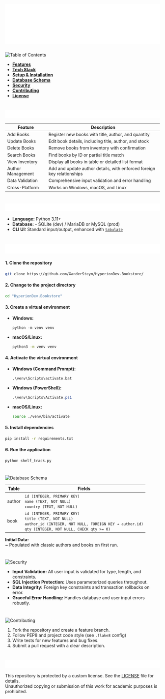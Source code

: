 <h1 align="center">
  <img src="https://github.com/XanderSteyn/xandersteyn/blob/main/IGNORE/Headers/Tasks/Databases.svg" width="100%" height="130px" alt="Databases - CLI Bookstore Inventory Manager"/>
</h1>

<img src="https://github.com/XanderSteyn/xandersteyn/blob/main/IGNORE/Headers/Table%20of%20Contents.svg" alt="Table of Contents" height="25px"/>

- [**Features**](#features)
- [**Tech Stack**](#tech-stack)
- [**Setup & Installation**](#setup)
- [**Database Schema**](#database-schema)
- [**Security**](#security)
- [**Contributing**](#contributing)
- [**License**](#license)

<h1></h1>

<a name="features"></a>
<img src="https://github.com/XanderSteyn/xandersteyn/blob/main/IGNORE/Headers/Repos/Features.svg" alt="Features" height="25px"/>

| Feature                | Description                                                             |
|------------------------|-------------------------------------------------------------------------|
| Add Books              | Register new books with title, author, and quantity                     |
| Update Books           | Edit book details, including title, author, and stock                   |
| Delete Books           | Remove books from inventory with confirmation                           |
| Search Books           | Find books by ID or partial title match                                 |
| View Inventory         | Display all books in table or detailed list format                      |
| Author Management      | Add and update author details, with enforced foreign key relationships  |
| Data Validation        | Comprehensive input validation and error handling                       |
| Cross-Platform         | Works on Windows, macOS, and Linux                                      |

<h1></h1>

<a name="tech-stack"></a>
<img src="https://github.com/XanderSteyn/xandersteyn/blob/main/IGNORE/Headers/Tech%20Stack.svg" alt="Tech Stack" height="25px"/>

- **Language:** Python 3.11+
- **Database:** - SQLite (dev) / MariaDB or MySQL (prod)
- **CLI UI:** Standard input/output, enhanced with [`tabulate`](https://pypi.org/project/tabulate/)

<h1></h1>

<a name="setup"></a>
<img src="https://github.com/XanderSteyn/xandersteyn/blob/main/IGNORE/Headers/Repos/Setup%20Instructions.svg" alt="Setup & Instructions" height="30px"/>

#### 1. Clone the repository
```bash
git clone https://github.com/XanderSteyn/HyperionDev.Bookstore/
```

#### 2. Change to the project directory
```bash
cd "HyperionDev.Bookstore"
```

#### 3. Create a virtual environment
- **Windows:**
  ```powershell
  python -m venv venv
  ```
- **macOS/Linux:**
  ```bash
  python3 -m venv venv
  ```

#### 4. Activate the virtual environment
- **Windows (Command Prompt):**
  ```cmd
  .\venv\Scripts\activate.bat
  ```
- **Windows (PowerShell):**
  ```powershell
  .\venv\Scripts\Activate.ps1
  ```
- **macOS/Linux:**
  ```bash
  source ./venv/bin/activate
  ```

#### 5. Install dependencies
```bash
pip install -r requirements.txt
```

#### 6. Run the application
```sh
python shelf_track.py
```

<h1></h1>

<a name="database-schema"></a>
<img src="https://github.com/XanderSteyn/xandersteyn/blob/main/IGNORE/Headers/Repos/DatabaseSchema.svg" alt="Database Schema" height="25px"/>

| Table   | Fields                                                                                                                                                         |
|---------|----------------------------------------------------------------------------------------------------------------------------------------------------------------|
| author  | `id (INTEGER, PRIMARY KEY)`<br> `name (TEXT, NOT NULL)`<br> `country (TEXT, NOT NULL)`                                                                               |
| book    | `id (INTEGER, PRIMARY KEY)`<br> `title (TEXT, NOT NULL)`<br> `author_id (INTEGER, NOT NULL, FOREIGN KEY → author.id)`<br> `qty (INTEGER, NOT NULL, CHECK qty >= 0)` |

**Initial Data:**  
~ Populated with classic authors and books on first run.

<h1></h1>

<a name="security"></a>
<img src="https://github.com/XanderSteyn/xandersteyn/blob/main/IGNORE/Headers/Repos/Security.svg" alt="Security" height="30px"/>

- **Input Validation:** All user input is validated for type, length, and constraints.
- **SQL Injection Protection:** Uses parameterized queries throughout.
- **Data Integrity:** Foreign key constraints and transaction rollbacks on error.
- **Graceful Error Handling:** Handles database and user input errors robustly.

<h1></h1>

<a name="contributing"></a>
<img src="https://github.com/XanderSteyn/xandersteyn/blob/main/IGNORE/Headers/Repos/Contributing.svg" alt="Contributing" height="30px"/>

1. Fork the repository and create a feature branch.
2. Follow PEP8 and project code style (see `.flake8` config)
3. Write tests for new features and bug fixes.
4. Submit a pull request with a clear description.

<h1></h1>

<a name="license"></a>
<img src="https://github.com/XanderSteyn/xandersteyn/blob/main/IGNORE/Headers/License.svg" alt="License" height="25px"/>

This repository is protected by a custom license. See the [LICENSE](LICENSE) file for details.  
Unauthorized copying or submission of this work for academic purposes is prohibited.
